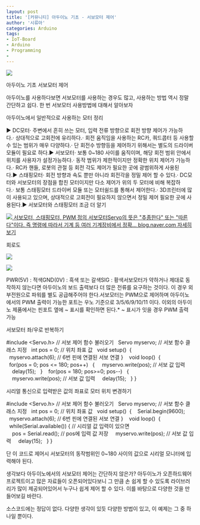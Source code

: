 ```yaml
---
layout: post
title: '[커뮤니티] 아두이노 기초 - 서보모터 제어'
author: '시류아'
categories: Arduino
tags:
- IoT-Board
- Arduino
- Programming
-
---
```



<script> location.href='https://cafe.naver.com/develoid/776067' ; </script>

<p>
 <p>
  <img src="https://dthumb-phinf.pstatic.net/?src=%22http%3A%2F%2Fblogfiles.naver.net%2FMjAxNzAxMThfMTEz%2FMDAxNDg0NzQwODQ2MzI2.G7xCFFc6XmQmONhafY5AsGtgVhQHxBJvNMxwJzQWlz8g.G9wwxt6pNlHVjeFQ1i94MXF4P7Hl00INRnlV71sDdSgg.JPEG.searphiel9%2Farduino_logo.jpg%22&amp;type=cafe_wa740">
 </p>

</p>

<p>
 <p>
  <p>
   아두이노 기초
   서보모터 제어
  </p>

 </p>

</p>

<p>
 <p>아두이노를 사용하다보면 서보모터를 사용하는 경우도 많고, 사용하는 방법 역시 정말 간단하고 쉽다. 한 번 서보모터 사용방법에 대해서 알아보자</p>

</p>

<p>
 <p>
  <p></p>

 </p>

</p>

<p>
 <p>
  <p>
   아두이노에서 일반적으로 사용하는 모터 정리
  </p>

 </p>

</p>

<p>
 <p>▶ DC모터· 주변에서 흔히 쓰는 모터, 입력 전류 방향으로 회전 방향 제어가 가능하다.·&nbsp;상대적으로 고회전에 유리하다.·&nbsp;회전 움직임을 사용하는 RC카, 쿼드콥터 등 사용할 수 있는 범위가 매우 다양하다.·&nbsp;단 회전수 방향등을 제어하기 위해서는 별도의 드라이버 모듈이 필요로 하다.▶&nbsp;서보모터·&nbsp;보통 0~180 사이를 움직이며, 해당 회전 범위 안에서 위치를 사용자가 설정가능하다.·&nbsp;동작 범위가 제한적이지만 정확한 위치 제어가 가능하다.·&nbsp;RC카 핸들, 로봇의 관절 등 회전 각도 제어가 필요한 곳에 광범위하게 사용된다.▶&nbsp;스태핑모터·&nbsp;회전 방향과 속도 뿐만 아니라 회전각을 정밀 제어 할 수 있다.·&nbsp;DC모터와 서보모터의 장점을 합친 모터이지만 다소 제어가 위의 두 모터에 비해 복잡하다.·&nbsp;보통 스태핑모터 드라이버 모듈 또는 모터쉴드를 통해서 제어한다.·&nbsp;3D프린터에 많이 사용되고 있으며, 상대적으로 고회전이 필요하지 않으면서 정밀 제어 필요한 곳에 사용된다.▶&nbsp;서보모터와 스태핑모터 조금 더 알기</p>

</p>

<p>
 <a href="http://blog.naver.com/searphiel9/220914541459">   <img src="https://dthumb-phinf.pstatic.net/?src=%22http%3A%2F%2Fdthumb.phinf.naver.net%2F%3Fsrc%3D%2522http%253A%252F%252Fblogthumb2.naver.net%252FMjAxNzAxMThfMTQ2%252FMDAxNDg0NzQwMDU5MTM2.mCbyLSqP2LZrlI_e2Sex6wASQCpElwgygn6SkfCertkg.4IxeJYnYQVSb9qSbHFEn1dJ3m_JWJwTjYMOEjPVNqV8g.PNG.searphiel9%252F1.png%253Ftype%253Dw2%2522%26amp%3Btype%3Dff500_300%22&amp;type=cafe_wa740">   서보모터, 스태핑모터, PWM 정의 서보모터Servo의 뜻은 "추종한다" 또는 "따른다"이다. 즉 명령에 따라서 기계 등 여러 기계장비에서 정확... blog.naver.com    자세히보기 </a>
</p>

<p>
 <p>
  <p></p>

 </p>

</p>

<p>
 <p>
  <p>
   회로도
  </p>

 </p>

</p>

<p>
 <p>
  <img src="https://dthumb-phinf.pstatic.net/?src=%22http%3A%2F%2Fblogfiles.naver.net%2FMjAxNzAxMThfMzcg%2FMDAxNDg0NzQxMTQxNTQ0.9GQ_zHY-89f8RLSALE_4tiE1BklHd9vAFCy8cDKUS40g.awJNWUlFMcoIP6qGbml4rDRGxjWYzAh815sDrJ8jpiMg.PNG.searphiel9%2F1.png%22&amp;type=cafe_wa740">
 </p>

</p>

<p>
 <p>
  <img src="https://dthumb-phinf.pstatic.net/?src=%22http%3A%2F%2Fblogfiles.naver.net%2FMjAxNzAxMThfMjI2%2FMDAxNDg0NzQxMTQxNTg2.Zr-SGVKqG8IejPYlCimfpfQruC0wJcrPBWY2E0KTpkAg.J2MKpVC2uNHtvqcMlXkScovXAwkXeqERAnugYoWTdFYg.PNG.searphiel9%2F2.png%22&amp;type=cafe_wa740">
 </p>

</p>

<p>
 <p>PWR(5V) : 적색GND(0V) : 흑색 또는 갈색SIG : 황색서보모터가 약하거나 제대로 동작하지 않는다면 아두이노의 보드 출력보다 더 많은 전류를 요구하는 것이다. 이 경우 외부전원으로 파워를 별도 공급해주어야 한다.서보모터는 PWM으로 제어하며 아두이노에서의 PWM 출력이 가능한 포트는 우노 기준으로 3/5/6/9/10/11 이다. 이외의 아두이노 제품에서는 핀포트 옆에 ~ 표시를 확인하면 된다.* ~ 표시가 잇을 경우 PWM 출력 가능</p>

</p>

<p>
 <p>
  <p></p>

 </p>

</p>

<p>
 <p>
  <p>
   서보모터 좌/우로 반복하기
  </p>

 </p>

</p>

<p>
 <p>
  <p>
   #include&nbsp;&lt;Servo.h&gt;&nbsp;//&nbsp;서보&nbsp;제어&nbsp;함수&nbsp;불러오기
   &nbsp;
   Servo&nbsp;myservo;&nbsp;//&nbsp;서보&nbsp;함수&nbsp;클래스&nbsp;지정
   &nbsp;
   int&nbsp;pos&nbsp;=&nbsp;0;&nbsp;//&nbsp;위치&nbsp;좌표&nbsp;값
   &nbsp;
   void&nbsp;setup()&nbsp;
   {&nbsp;
   &nbsp;&nbsp;myservo.attach(6);&nbsp;//&nbsp;6번&nbsp;핀에&nbsp;연결된&nbsp;서보&nbsp;연결
   }&nbsp;
   &nbsp;
   void&nbsp;loop()&nbsp;
   {&nbsp;
   &nbsp;&nbsp;for(pos&nbsp;=&nbsp;0;&nbsp;pos&nbsp;&lt;=&nbsp;180;&nbsp;pos++)
   &nbsp;&nbsp;{
   &nbsp;&nbsp;&nbsp;&nbsp;myservo.write(pos);&nbsp;//&nbsp;서보&nbsp;값&nbsp;입력
   &nbsp;&nbsp;&nbsp;&nbsp;delay(15);
   &nbsp;&nbsp;}&nbsp;
   &nbsp;&nbsp;for(pos&nbsp;=&nbsp;180;&nbsp;pos&gt;=0;&nbsp;pos--)
   &nbsp;&nbsp;{
   &nbsp;&nbsp;&nbsp;&nbsp;myservo.write(pos);&nbsp;//&nbsp;서보&nbsp;값&nbsp;입력
   &nbsp;&nbsp;&nbsp;&nbsp;delay(15);
   &nbsp;&nbsp;}
   }
  </p>

 </p>

</p>

<p>
 <p>
  <p></p>

 </p>

</p>

<p>
 <p>
  <p>
   시리얼 통신으로 입력받은 값의 좌표로 모터 위치 변경하기
  </p>

 </p>

</p>

<p>
 <p>
  <p>
   #include&nbsp;&lt;Servo.h&gt;&nbsp;//&nbsp;서보&nbsp;제어&nbsp;함수&nbsp;불러오기
   &nbsp;
   Servo&nbsp;myservo;&nbsp;//&nbsp;서보&nbsp;함수&nbsp;클래스&nbsp;지정
   &nbsp;
   int&nbsp;pos&nbsp;=&nbsp;0;&nbsp;//&nbsp;위치&nbsp;좌표&nbsp;값
   &nbsp;
   void&nbsp;setup()&nbsp;
   {&nbsp;
   &nbsp;&nbsp;Serial.begin(9600);
   &nbsp;&nbsp;myservo.attach(6);&nbsp;//&nbsp;6번&nbsp;핀에&nbsp;연결된&nbsp;서보&nbsp;연결
   }&nbsp;
   &nbsp;
   void&nbsp;loop()&nbsp;
   {&nbsp;
   &nbsp;&nbsp;while(Serial.available())&nbsp;{&nbsp;//&nbsp;시리얼&nbsp;값&nbsp;입력이&nbsp;있으면
   &nbsp;&nbsp;&nbsp;&nbsp;pos&nbsp;=&nbsp;Serial.read();&nbsp;//&nbsp;pos에&nbsp;입력&nbsp;값&nbsp;저장
   &nbsp;&nbsp;&nbsp;&nbsp;myservo.write(pos);&nbsp;//&nbsp;서보&nbsp;값&nbsp;입력
   &nbsp;&nbsp;&nbsp;&nbsp;delay(15);
   &nbsp;&nbsp;}
   }
  </p>

 </p>

</p>

<p>
 <p>단 이 코드로 제어시 서보모터의 동작범위인 0~180 사이의 값으로 시리얼 모니터에 입력해야 된다.</p>

</p>

<p>
 <p>
  <p></p>

 </p>

</p>

<p>
 <p>생각보다 아두이노에서의 서보모터 제어는 간단하지 않은가? 아두이노가 오픈하드웨어 프로젝트이고 많은 자료들이 오픈되어있다보니 그 만큼 손 쉽게 할 수 있도록 라이브러리가 많이 제공되어있어서 누구나 쉽게 제어 할 수 있다. 이를 바탕으로 다양한 것을 만들어보길 바란다.</p>

</p>

<p>
 <p>
  <p></p>

 </p>

</p>

<p>
 <p>소스코드에는 정답이 없다. 다양한 생각이 있듯 다양한 방법이 있고, 이 예제는 그 중 하나일 뿐이다.</p>

</p>
